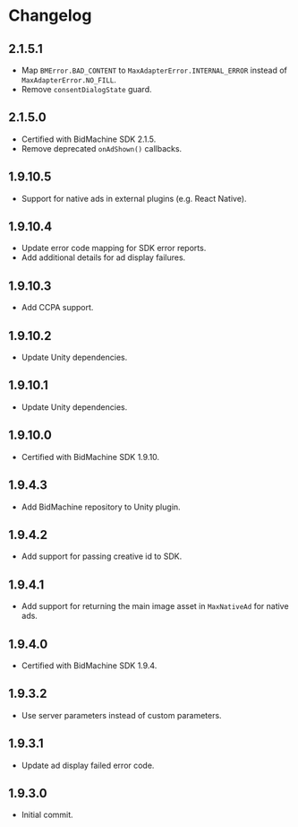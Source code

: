 # Changelog

## 2.1.5.1
* Map `BMError.BAD_CONTENT` to `MaxAdapterError.INTERNAL_ERROR` instead of `MaxAdapterError.NO_FILL`.
* Remove `consentDialogState` guard.

## 2.1.5.0
* Certified with BidMachine SDK 2.1.5.
* Remove deprecated `onAdShown()` callbacks.

## 1.9.10.5
* Support for native ads in external plugins (e.g. React Native).

## 1.9.10.4
* Update error code mapping for SDK error reports.
* Add additional details for ad display failures.

## 1.9.10.3
* Add CCPA support.

## 1.9.10.2
* Update Unity dependencies.

## 1.9.10.1
* Update Unity dependencies.

## 1.9.10.0
* Certified with BidMachine SDK 1.9.10.

## 1.9.4.3
* Add BidMachine repository to Unity plugin.

## 1.9.4.2
* Add support for passing creative id to SDK.

## 1.9.4.1
* Add support for returning the main image asset in `MaxNativeAd` for native ads.

## 1.9.4.0
* Certified with BidMachine SDK 1.9.4.

## 1.9.3.2
* Use server parameters instead of custom parameters.

## 1.9.3.1
* Update ad display failed error code.

## 1.9.3.0
* Initial commit.

